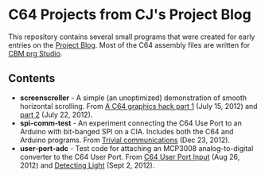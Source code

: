 # C64 Projects from CJ's Project Blog

This repository contains several small programs that were created for early entries on the [Project Blog].  Most of the C64 assembly files are written for [CBM prg Studio].

## Contents

- **screenscroller** - A simple (an unoptimized) demonstration of smooth horizontal scrolling. From [A C64 graphics hack part 1] (July 15, 2012) and [part 2] (July 22, 2012).
- **spi-comm-test** - An experiment connecting the C64 Use Port to an Arduino with bit-banged SPI on a CIA. Includes both the C64 and Arduino programs. From [Trivial communications] (Dec 23, 2012).
- **user-port-adc** - Test code for attaching an MCP3008 analog-to-digital converter to the C64 User Port. From [C64 User Port Input] (Aug 26, 2012) and [Detecting Light] (Sept 2, 2012).

[//]: # 

   [Project Blog]: <https://coronax.wordpress.com>
   [CBM prg Studio]: <https://www.ajordison.co.uk/>
   [A C64 graphics hack part 1]: <https://coronax.wordpress.com/2012/07/15/a-c64-graphics-hack-part-1/>
   [part 2]: <https://coronax.wordpress.com/2012/07/22/a-c64-graphics-hack-part-2/>
   [C64 User Port Input]: <https://coronax.wordpress.com/2012/08/26/c64-user-port-input/>
   [Detecting Light]: <https://coronax.wordpress.com/2012/09/02/detecting-light/>
   [Trivial communications]: <https://coronax.wordpress.com/2012/12/23/trivial-communications/>
   
   
